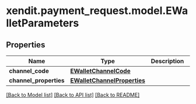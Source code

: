 # xendit.payment_request.model.EWalletParameters


## Properties
| Name | Type | Description | Notes |
| ------------ | ------------- | ------------- | ------------- |
| **channel_code** | [**EWalletChannelCode**](EWalletChannelCode.md) |  | [optional]  |
| **channel_properties** | [**EWalletChannelProperties**](EWalletChannelProperties.md) |  | [optional]  |


[[Back to Model list]](../README.md#documentation-for-models) [[Back to API list]](../README.md#documentation-for-api-endpoints) [[Back to README]](../README.md)


